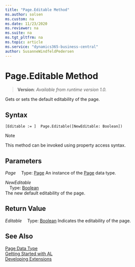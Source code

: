 ```yaml
---
title: "Page.Editable Method"
ms.author: solsen
ms.custom: na
ms.date: 11/23/2020
ms.reviewer: na
ms.suite: na
ms.tgt_pltfrm: na
ms.topic: article
ms.service: "dynamics365-business-central"
author: SusanneWindfeldPedersen
---
```

[//]: # (START>DO_NOT_EDIT)
[//]: # (IMPORTANT:Do not edit any of the content between here and the END>DO_NOT_EDIT.)
[//]: # (Any modifications should be made in the .xml files in the ModernDev repo.)
# Page.Editable Method
> **Version**: _Available from runtime version 1.0._

Gets or sets the default editability of the page.


## Syntax
```
[Editable := ]  Page.Editable([NewEditable: Boolean])
```
> [!NOTE]
> This method can be invoked using property access syntax.
## Parameters
*Page*
&emsp;Type: [Page](page-data-type.md)
An instance of the [Page](page-data-type.md) data type.

*NewEditable*  
&emsp;Type: [Boolean](../boolean/boolean-data-type.md)  
The new default editability of the page.  


## Return Value
*Editable*
&emsp;Type: [Boolean](../boolean/boolean-data-type.md)
Indicates the editability of the page.
      


[//]: # (IMPORTANT: END>DO_NOT_EDIT)
## See Also
[Page Data Type](page-data-type.md)  
[Getting Started with AL](../../devenv-get-started.md)  
[Developing Extensions](../../devenv-dev-overview.md)